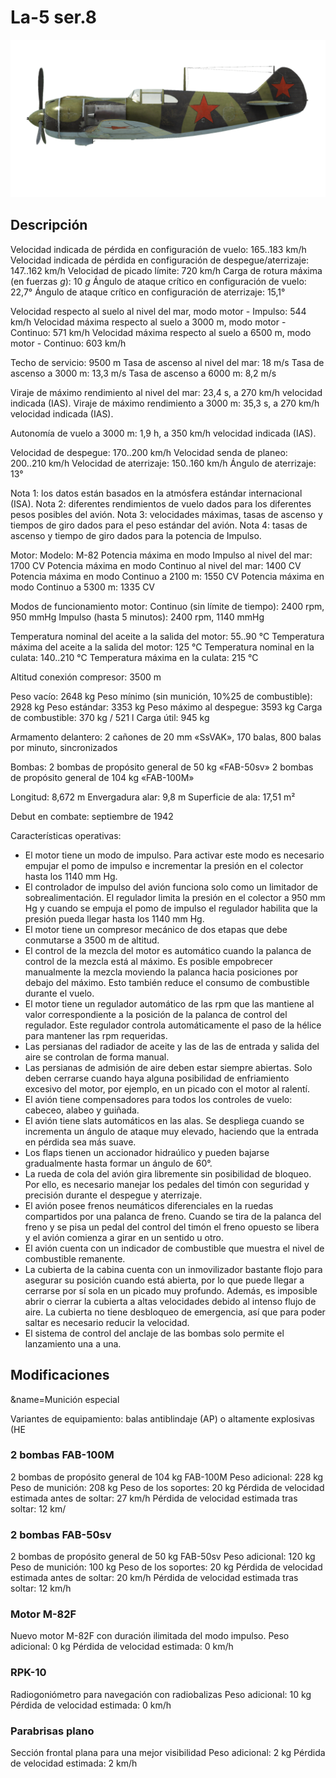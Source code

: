 # La-5 ser.8

![la5s8](../images/la5s8.png)

## Descripción

Velocidad indicada de pérdida en configuración de vuelo: 165..183 km/h
Velocidad indicada de pérdida en configuración de despegue/aterrizaje: 147..162 km/h
Velocidad de picado límite: 720 km/h
Carga de rotura máxima (en fuerzas <i>g</i>): 10 <i>g</i>
Ángulo de ataque crítico en configuración de vuelo: 22,7°
Ángulo de ataque crítico en configuración de aterrizaje: 15,1°

Velocidad respecto al suelo al nivel del mar, modo motor - Impulso: 544 km/h
Velocidad máxima respecto al suelo a 3000 m, modo motor - Continuo: 571 km/h
Velocidad máxima respecto al suelo a 6500 m, modo motor - Continuo: 603 km/h

Techo de servicio: 9500 m
Tasa de ascenso al nivel del mar: 18 m/s
Tasa de ascenso a 3000 m: 13,3 m/s
Tasa de ascenso a 6000 m: 8,2 m/s

Viraje de máximo rendimiento al nivel del mar: 23,4 s, a 270 km/h velocidad indicada (IAS).
Viraje de máximo rendimiento a 3000 m: 35,3 s, a 270 km/h velocidad indicada (IAS).

Autonomía de vuelo a 3000 m: 1,9 h, a 350 km/h velocidad indicada (IAS).

Velocidad de despegue: 170..200 km/h
Velocidad senda de planeo: 200..210 km/h
Velocidad de aterrizaje: 150..160 km/h
Ángulo de aterrizaje: 13°

Nota 1: los datos están basados en la atmósfera estándar internacional (ISA).
Nota 2: diferentes rendimientos de vuelo dados para los diferentes pesos posibles del avión.
Nota 3: velocidades máximas, tasas de ascenso y tiempos de giro dados para el peso estándar del avión.
Nota 4: tasas de ascenso y tiempo de giro dados para la potencia de Impulso.

Motor:
Modelo: M-82
Potencia máxima en modo Impulso al nivel del mar: 1700 CV
Potencia máxima en modo Continuo al nivel del mar: 1400 CV
Potencia máxima en modo Continuo a 2100 m: 1550 CV
Potencia máxima en modo Continuo a 5300 m: 1335 CV

Modos de funcionamiento motor:
Continuo (sin límite de tiempo): 2400 rpm, 950 mmHg
Impulso (hasta 5 minutos): 2400 rpm, 1140 mmHg

Temperatura nominal del aceite a la salida del motor: 55..90 °C
Temperatura máxima del aceite a la salida del motor: 125 °C
Temperatura nominal en la culata: 140..210 °C
Temperatura máxima en la culata: 215 °C

Altitud conexión compresor: 3500 m

Peso vacío: 2648 kg
Peso mínimo (sin munición, 10%25 de combustible): 2928 kg
Peso estándar: 3353 kg
Peso máximo al despegue: 3593 kg
Carga de combustible: 370 kg / 521 l
Carga útil: 945 kg

Armamento delantero:
2 cañones de 20 mm «SsVAK», 170 balas, 800 balas por minuto, sincronizados

Bombas:
2 bombas de propósito general de 50 kg «FAB-50sv»
2 bombas de propósito general de 104 kg «FAB-100M»

Longitud: 8,672 m
Envergadura alar: 9,8 m
Superficie de ala: 17,51 m²

Debut en combate: septiembre de 1942

Características operativas:
- El motor tiene un modo de impulso. Para activar este modo es necesario empujar el pomo de impulso e incrementar la presión en el colector hasta los 1140 mm Hg.
- El controlador de impulso del avión funciona solo como un limitador de sobrealimentación. El regulador limita la presión en el colector a 950 mm Hg y cuando se empuja el pomo de impulso el regulador habilita que la presión pueda llegar hasta los 1140 mm Hg.
- El motor tiene un compresor mecánico de dos etapas que debe conmutarse a 3500 m de altitud.
- El control de la mezcla del motor es automático cuando la palanca de control de la mezcla está al máximo. Es posible empobrecer manualmente la mezcla moviendo la palanca hacia posiciones por debajo del máximo. Esto también reduce el consumo de combustible durante el vuelo.
- El motor tiene un regulador automático de las rpm que las mantiene al valor correspondiente a la posición de la palanca de control del regulador. Este regulador controla automáticamente el paso de la hélice para mantener las rpm requeridas.
- Las persianas del radiador de aceite y las de las de entrada y salida del aire se controlan de forma manual.
- Las persianas de admisión de aire deben estar siempre abiertas. Solo deben cerrarse cuando haya alguna posibilidad de enfriamiento excesivo del motor, por ejemplo, en un picado con el motor al ralentí.
- El avión tiene compensadores para todos los controles de vuelo: cabeceo, alabeo y guiñada.
- El avión tiene slats automáticos en las alas. Se despliega cuando se incrementa un ángulo de ataque muy elevado, haciendo que la entrada en pérdida sea más suave.
- Los flaps tienen un accionador hidraúlico y pueden bajarse gradualmente hasta formar un ángulo de 60°.
- La rueda de cola del avión gira libremente sin posibilidad de bloqueo. Por ello, es necesario manejar los pedales del timón con seguridad y precisión durante el despegue y aterrizaje.
- El avión posee frenos neumáticos diferenciales en la ruedas compartidos por una palanca de freno. Cuando se tira de la palanca del freno y se pisa un pedal del control del timón el freno opuesto se libera y el avión comienza a girar en un sentido u otro.
- El avión cuenta con un indicador de combustible que muestra el nivel de combustible remanente.
- La cubierta de la cabina cuenta con un inmovilizador bastante flojo para asegurar su posición cuando está abierta, por lo que puede llegar a cerrarse por sí sola en un picado muy profundo. Además, es imposible abrir o cierrar la cubierta a altas velocidades debido al intenso flujo de aire. La cubierta no tiene desbloqueo de emergencia, así que para poder saltar es necesario reducir la velocidad.
- El sistema de control del anclaje de las bombas solo permite el lanzamiento una a una.

## Modificaciones
&name=Munición especial

Variantes de equipamiento: balas antiblindaje (AP) o altamente explosivas (HE
### 2 bombas FAB-100M

2 bombas de propósito general de 104 kg FAB-100M
Peso adicional: 228 kg
Peso de munición: 208 kg
Peso de los soportes: 20 kg
Pérdida de velocidad estimada antes de soltar: 27 km/h
Pérdida de velocidad estimada tras soltar: 12 km/
### 2 bombas FAB-50sv

2 bombas de propósito general de 50 kg FAB-50sv
Peso adicional: 120 kg
Peso de munición: 100 kg
Peso de los soportes: 20 kg
Pérdida de velocidad estimada antes de soltar: 20 km/h
Pérdida de velocidad estimada tras soltar: 12 km/h
### Motor M-82F

Nuevo motor M-82F con duración ilimitada del modo impulso. 
Peso adicional: 0 kg
Pérdida de velocidad estimada: 0 km/h
### RPK-10

Radiogoniómetro para navegación con radiobalizas
Peso adicional: 10 kg
Pérdida de velocidad estimada: 0 km/h
### Parabrisas plano

Sección frontal plana para una mejor visibilidad
Peso adicional: 2 kg
Pérdida de velocidad estimada: 2 km/h